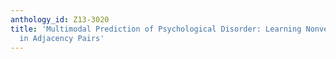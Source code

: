 ```yaml
---
anthology_id: Z13-3020
title: 'Multimodal Prediction of Psychological Disorder: Learning Nonverbal Commonality
  in Adjacency Pairs'
---
```

